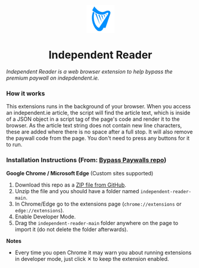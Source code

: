 <p align="center">
  <img src="icon.png" width="75" height="75"/>
</p>

<h1 align="center">Independent Reader</h1>

_Independent Reader is a web browser extension to help bypass the premium paywall on indepdendent.ie._

### How it works

This extensions runs in the background of your browser. When you access an independent.ie article, the script will find the article text, which is inside of a JSON object in a script tag of the page's code and render it to the browser. As the article text string does not contain new line characters, these are added where there is no space after a full stop. It will also remove the paywall code from the page. You don't need to press any buttons for it to run.

### Installation Instructions (From: [Bypass Paywalls repo](https://github.com/iamadamdev/bypass-paywalls-chrome))

**Google Chrome / Microsoft Edge** (Custom sites supported)

1. Download this repo as a [ZIP file from GitHub](https://github.com/manningb/indepedent-reader/archive/refs/heads/main.zip).
1. Unzip the file and you should have a folder named `independent-reader-main`.
1. In Chrome/Edge go to the extensions page (`chrome://extensions` or `edge://extensions`).
1. Enable Developer Mode.
1. Drag the `independent-reader-main` folder anywhere on the page to import it (do not delete the folder afterwards).

**Notes**

- Every time you open Chrome it may warn you about running extensions in developer mode, just click &#10005; to keep the extension enabled.

